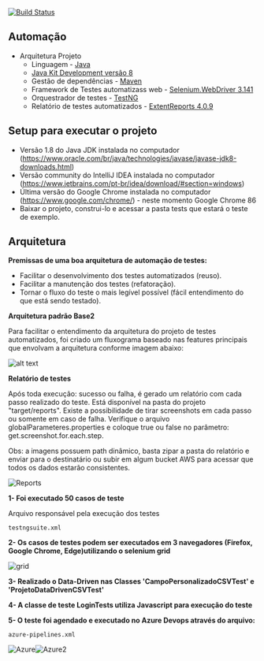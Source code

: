 
[![Build Status](https://dev.azure.com/saymonoliveira/Templates%20Pipelines/_apis/build/status/Templates%20Pipelines-Maven-CI?branchName=headless)](https://dev.azure.com/saymonoliveira/Templates%20Pipelines/_build/latest?definitionId=2&branchName=headless)


## Automação

- Arquitetura Projeto
	- Linguagem	- [Java](https://www.java.com/pt-BR// "Java")
	- [Java Kit Development versão 8](https://www.oracle.com/br/java/technologies/javase/javase-jdk8-downloads.html)
	- Gestão de dependências - [Maven](https://maven.apache.org)
	- Framework de Testes automatizass web - [Selenium.WebDriver 3.141](https://www.seleniumhq.org/download/ "Selenium.WebDriver") 
	- Orquestrador de testes - [TestNG](https://testng.org/doc/ "TestNG")
	- Relatório de testes automatizados - [ExtentReports 4.0.9](http://www.extentreports.com/docs/versions/4/java/index.html "ExtentReports 4.0.9")

## Setup para executar o projeto

- Versão 1.8 do Java JDK instalada no computador (https://www.oracle.com/br/java/technologies/javase/javase-jdk8-downloads.html)
- Versão community do IntelliJ IDEA instalada no computador (https://www.jetbrains.com/pt-br/idea/download/#section=windows)
- Última versão do Google Chrome instalada no computador (https://www.google.com/chrome/) - neste momento Google Chrome 86
- Baixar o projeto, construi-lo e acessar a pasta tests que estará o teste de exemplo.

## Arquitetura

**Premissas de uma boa arquitetura de automação de testes:**
*  Facilitar o desenvolvimento dos testes automatizados (reuso).
*  Facilitar a manutenção dos testes (refatoração).
*  Tornar o fluxo do teste o mais legível possível (fácil entendimento do que está sendo testado).

**Arquitetura padrão Base2**

Para facilitar o entendimento da arquitetura do projeto de testes automatizados, foi criado um fluxograma baseado nas features principais que envolvam a arquitetura conforme imagem abaixo:

![alt text](https://i.imgur.com/wexOWJF.png)



**Relatório de testes**

Após toda execução: sucesso ou falha, é gerado um relatório com cada passo realizado do teste. Está disponível na pasta do projeto "target/reports". Existe a possibilidade de tirar screenshots em cada passo ou somente em caso de falha. Verifique o arquivo globalParameteres.properties e coloque true ou false no parâmetro: get.screenshot.for.each.step.

Obs: a imagens possuem path dinâmico, basta zipar a pasta do relatório e enviar para o destinatário ou subir em algum bucket AWS para acessar que todos os dados estarão consistentes. 

![Reports](https://user-images.githubusercontent.com/18040044/169714414-2d2e67d0-b942-4875-b31b-a31e583ec324.png)



**1- Foi executado 50 casos de teste**

Arquivo responsável pela execução dos testes

```
testngsuite.xml
```

**2- Os casos de testes podem ser executados em 3 navegadores (Firefox, Google Chrome, Edge)utilizando o selenium grid**

![grid](https://user-images.githubusercontent.com/18040044/169714405-5be91a62-3d4f-45ff-8418-4bf02e40b166.png)


**3- Realizado o Data-Driven nas Classes 'CampoPersonalizadoCSVTest' e 'ProjetoDataDrivenCSVTest'**

**4- A classe de teste LoginTests utiliza Javascript para execução do teste**

**5- O teste foi agendado e executado no Azure Devops através do arquivo:**

```
azure-pipelines.xml
```
![Azure](https://user-images.githubusercontent.com/18040044/169714352-87f5b1db-41e3-47b0-915b-313660e6c2c3.png)![Azure2](https://user-images.githubusercontent.com/18040044/169714383-5375b4d9-7047-4132-9d2e-2289d0d0cb6e.png)

